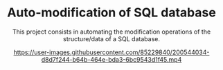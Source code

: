 <div align="center">
  
# Auto-modification of SQL database

This project consists in automating the modification operations of the structure/data of a SQL database.  

https://user-images.githubusercontent.com/85229840/200544034-d8d7f244-b64b-464e-bda3-6bc9543d1f45.mp4

</div>
